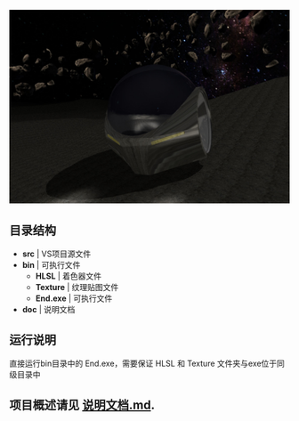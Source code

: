 ![pic](https://github.com/wirustea/End/blob/master/doc/end.jpg)

##  目录结构

* __src__     | VS项目源文件
* __bin__     | 可执行文件
  * __HLSL__         | 着色器文件
  * __Texture__      | 纹理贴图文件
  * __End.exe__     | 可执行文件
* __doc__    | 说明文档

## 运行说明

直接运行bin目录中的 End.exe，需要保证 HLSL 和 Texture 文件夹与exe位于同级目录中

## 项目概述请见 [说明文档.md](https://github.com/wirustea/End/blob/master/doc/%E8%AF%B4%E6%98%8E%E6%96%87%E6%A1%A3.md). 

